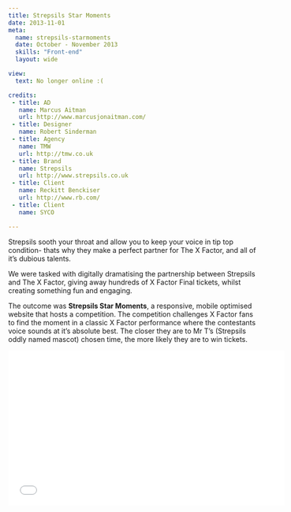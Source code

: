 ```yaml
---
title: Strepsils Star Moments
date: 2013-11-01
meta:
  name: strepsils-starmoments
  date: October - November 2013
  skills: "Front-end"
  layout: wide

view:
  text: No longer online :(

credits:
 - title: AD
   name: Marcus Aitman
   url: http://www.marcusjonaitman.com/
 - title: Designer
   name: Robert Sinderman
 - title: Agency
   name: TMW
   url: http://tmw.co.uk
 - title: Brand
   name: Strepsils
   url: http://www.strepsils.co.uk
 - title: Client
   name: Reckitt Benckiser
   url: http://www.rb.com/
 - title: Client
   name: SYCO

---
```

Strepsils sooth your throat and allow you to keep your voice in tip top condition- thats why they make a perfect partner for The X Factor, and all of it’s dubious talents.

We were tasked with digitally dramatising the partnership between Strepsils and The X Factor, giving away hundreds of X Factor Final tickets, whilst creating something fun and engaging.

The outcome was **Strepsils Star Moments**, a responsive, mobile optimised website that hosts a competition. The competition challenges X Factor fans to find the moment in a classic X Factor performance where the contestants voice sounds at it’s absolute best. The closer they are to Mr T’s (Strepsils oddly named mascot) chosen time, the more likely they are to win tickets.

<div class="fluidVideo">
	<iframe width="560" height="315" src="//www.youtube-nocookie.com/embed/sbf_iq-aYgM" frameborder="0" allowfullscreen></iframe>
</div>

